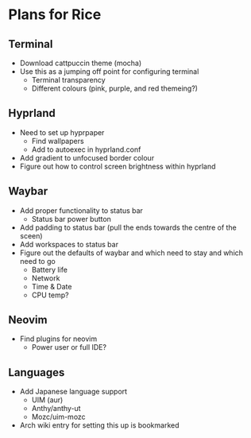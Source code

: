# Plans for Rice

## Terminal
- Download cattpuccin theme (mocha)
- Use this as a jumping off point for configuring terminal
	- Terminal transparency
	- Different colours (pink, purple, and red themeing?)
## Hyprland
- Need to set up hyprpaper
	- Find wallpapers
	- Add to autoexec in hyprland.conf
- Add gradient to unfocused border colour
- Figure out how to control screen brightness within hyprland
## Waybar
- Add proper functionality to status bar
	- Status bar power button
- Add padding to status bar (pull the ends towards the centre of the sceen)
- Add workspaces to status bar
- Figure out the defaults of waybar and which need to stay and which need to go
	- Battery life
	- Network
	- Time & Date
	- CPU temp?
## Neovim
- Find plugins for neovim
	- Power user or full IDE?
## Languages
- Add Japanese language support
	- UIM (aur)
	- Anthy/anthy-ut
	- Mozc/uim-mozc
- Arch wiki entry for setting this up is bookmarked
